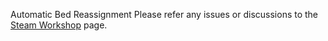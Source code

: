 Automatic Bed Reassignment
Please refer any issues or discussions to the [Steam Workshop](https://steamcommunity.com/sharedfiles/filedetails/?id=3280014670) page.
